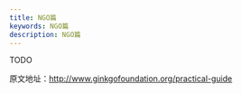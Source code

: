```yaml
---
title: NGO篇
keywords: NGO篇
description: NGO篇
---
```



TODO






















原文地址：http://www.ginkgofoundation.org/practical-guide
